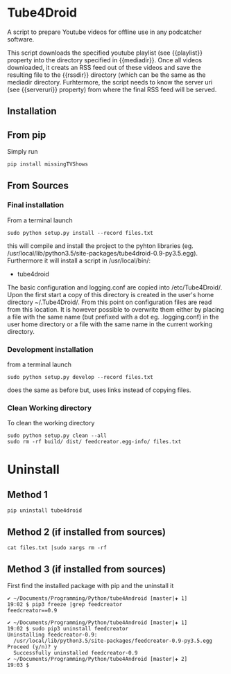 # Tube4Droid

A script to prepare Youtube videos for offline use in any podcatcher software.

This script downloads the specified youtube playlist (see {{playlist}} property into the directory specified in
{{mediadir}}. Once all videos downloaded, it creats an RSS feed out of these videos and save the resulting file
to the {{rssdir}} directory (which can be the same as the mediadir directory. Furhtermore, the script needs to know the
server uri (see {{serveruri}} property) from where the final RSS feed will be served.

## Installation

## From pip

Simply run
```
pip install missingTVShows
```

## From Sources

### Final installation

From a terminal launch
```
sudo python setup.py install --record files.txt
```
this will compile and install the project to the pyhton libraries (eg. /usr/local/lib/python3.5/site-packages/tube4droid-0.9-py3.5.egg). Furthermore it will install a script in /usr/local/bin/:
* tube4droid

The basic configuration and logging.conf are copied into /etc/Tube4Droid/. Upon the first start a copy of this directory is created in the user's home directory ~/.Tube4Droid/. From this point on configuration files are read from this location. It is however possible to overwrite them either by placing a file with the same name (but prefixed with a dot eg. .logging.conf) in the user home directory or a file with the same name in the current working directory.

### Development installation

from a terminal launch
```
sudo python setup.py develop --record files.txt
```
does the same as before but, uses links instead of copying files.

### Clean Working directory

To clean the working directory
```
sudo python setup.py clean --all
sudo rm -rf build/ dist/ feedcreator.egg-info/ files.txt
```

# Uninstall

## Method 1
```
pip uninstall tube4droid
```

## Method 2 (if installed from sources)
```
cat files.txt |sudo xargs rm -rf
```
## Method 3  (if installed from sources)

First find the installed package with pip and the uninstall it
```
✔ ~/Documents/Programming/Python/tube4Android [master|✚ 1]
19:02 $ pip3 freeze |grep feedcreator
feedcreator==0.9

✔ ~/Documents/Programming/Python/tube4Android [master|✚ 1]
19:02 $ sudo pip3 uninstall feedcreator
Uninstalling feedcreator-0.9:
  /usr/local/lib/python3.5/site-packages/feedcreator-0.9-py3.5.egg
Proceed (y/n)? y
  Successfully uninstalled feedcreator-0.9
✔ ~/Documents/Programming/Python/tube4Android [master|✚ 2]
19:03 $
```




